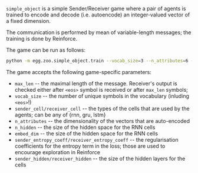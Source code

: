 `simple_object` is a simple Sender/Receiver game where a pair of agents is trained to 
encode and decode (i.e. autoencode) an integer-valued vector of a fixed dimension.

The communication is performed by mean of variable-length messages; the training is done by Reinforce.

The game can be run as follows:

```bash
python -m egg.zoo.simple_object.train --vocab_size=3 --n_attributes=6 --n_epoch=50 --max_len=10 --batch_size=512 --random_seed=21
```

The game accepts the following game-specific parameters:
 * `max_len` -- the maximal length of the message. Receiver's output is checked either after `<eos>` symbol is received
 or after `max_len` symbols;
 * `vocab_size` -- the number of unique symbols in the vocabulary (inluding `<eos>`!)
 * `sender_cell/receiver_cell` -- the types of the cells that are used by the agents; can be any of {rnn, gru, lstm}
 * `n_attributes` -- the dimensionality of the vectors that are auto-encoded
 * `n_hidden` -- the size of the hidden space for the RNN cells
 * `embed_dim` -- the size of the hidden space for the RNN cells
 * `sender_entropy_coeff/receiver_entropy_coeff` -- the regularisation coefficients for the
 entropy term in the loss; those are used to encourage exploration in Reinforce
 * `sender_hidden/receiver_hidden` -- the size of the hidden layers for the cells
 
